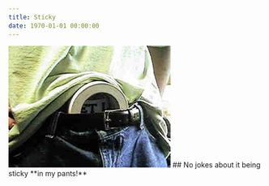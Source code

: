 ```yaml
---
title: Sticky
date: 1970-01-01 00:00:00
---
```

<img src="../assets/images/inmypants/p18.jpg">
## No jokes about it being sticky **in my pants!**
